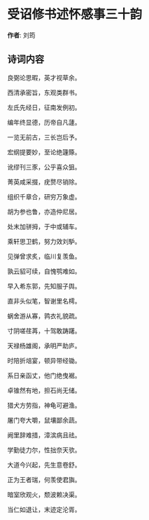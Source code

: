 # 受诏修书述怀感事三十韵

**作者**: 刘筠

## 诗词内容

良弼论思暇，英才视草余。

西清承密旨，东观类群书。

左氏先经日，征南发例初。

编年终显德，历帝自凡蘧。

一览无前古，三长岂后予。

宏纲提要妙，至论绝籧篨。

讹缪刊三豕，公乎喜众狙。

菁英咸采掇，疣赘尽销除。

组织千章合，研穷万象虚。

胡为参也鲁，亦造仲尼居。

处末加骈拇，于中或辅车。

乘轩思卫鹤，努力效刘馿。

见弹曾求炙，临川复羡鱼。

孰云貂可续，自愧鹗难如。

早入希东郭，先知服子舆。

直非头似笔，智谢里名樗。

蜗舍游从寡，鹑衣礼貌疏。

寸阴嗟荏苒，十驾敢踌躇。

天禄杨雄阁，承明严助庐。

时陪折俎宴，顿异带经锄。

系日亲函丈，他门绝曳裾。

卓锥然有地，担石尚无储。

猎犬方劳指，神龟可避渔。

屠门夸大嚼，鼠壤鄙余蔬。

阙里辞难措，漳滨病且祛。

学勤徒力尔，性拙奈天欤。

大道今兴起，先生意卷舒。

正为王者瑞，何羡使君旟。

暗室欣观火，颓波赖决渠。

当仁如退让，末迹定沦胥。

